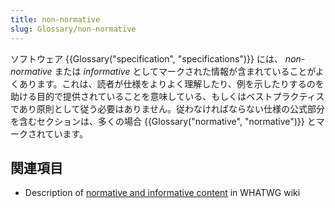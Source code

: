```yaml
---
title: non-normative
slug: Glossary/non-normative
---
```

ソフトウェア {{Glossary("specification", "specifications")}} には、 _non-normative_ または _informative_ としてマークされた情報が含まれていることがよくあります。これは、読者が仕様をよりよく理解したり、例を示したりするのを助ける目的で提供されていることを意味している、もしくはベストプラクティスであり原則として従う必要はありません。従わなければならない仕様の公式部分を含むセクションは、多くの場合 {{Glossary("normative", "normative")}} とマークされています。

## 関連項目

- Description of [normative and informative content](https://wiki.whatwg.org/wiki/Specs/howto#Content) in WHATWG wiki
